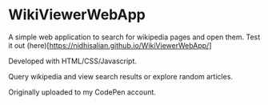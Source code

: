 # WikiViewerWebApp
A simple web application to search for wikipedia pages and open them. Test it out (here)[https://nidhisalian.github.io/WikiViewerWebApp/]

Developed with HTML/CSS/Javascript.

Query wikipedia and view search results or explore random articles.

Originally uploaded to my CodePen account.
